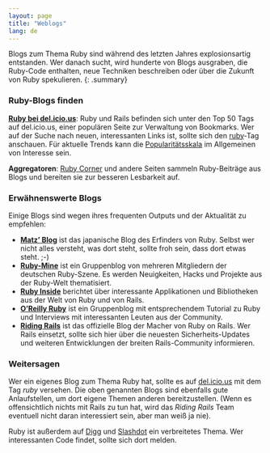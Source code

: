 ```yaml
---
layout: page
title: "Weblogs"
lang: de
---
```


Blogs zum Thema Ruby sind während des letzten Jahres explosionsartig
entstanden. Wer danach sucht, wird hunderte von Blogs ausgraben, die
Ruby-Code enthalten, neue Techniken beschreiben oder über die Zukunft
von Ruby spekulieren.
{: .summary}

### Ruby-Blogs finden

[**Ruby bei del.icio.us**][1]\: Ruby und Rails befinden sich unter den
Top 50 Tags auf del.icio.us, einer populären Seite zur Verwaltung von
Bookmarks. Wer auf der Suche nach neuen, interessanten Links ist, sollte
sich den [ruby][1]-Tag anschauen. Für aktuelle Trends kann die
[Popularitätsskala][2] im Allgemeinen von Interesse sein.

**Aggregatoren**\: [Ruby Corner][4]
und andere Seiten sammeln Ruby-Beiträge aus
Blogs und bereiten sie zur besseren Lesbarkeit auf.

### Erwähnenswerte Blogs

Einige Blogs sind wegen ihres frequenten Outputs und der Aktualität zu
empfehlen:

* [**Matz’ Blog**][7] ist das japanische Blog des Erfinders von Ruby.
  Selbst wer nicht alles versteht, was dort steht, sollte froh sein, dass
  dort etwas steht. ;-)
* [**Ruby-Mine**][8] ist ein Gruppenblog von mehreren Mitgliedern der
  deutschen Ruby-Szene. Es werden Neuigkeiten, Hacks und Projekte aus
  der Ruby-Welt thematisiert.
* [**Ruby Inside**][9] berichtet über interessante Applikationen und
  Bibliotheken aus der Welt von Ruby und von Rails.
* [**O’Reilly Ruby**][10] ist ein Gruppenblog mit entsprechendem
  Tutorial zu Ruby und Interviews mit interessanten Leuten aus der
  Community.
* [**Riding Rails**][11] ist das offizielle Blog der Macher von Ruby on
  Rails. Wer Rails einsetzt, sollte sich hier über die neuesten
  Sicherheits-Updates und weiteren Entwicklungen der breiten
  Rails-Community informieren.

### Weitersagen

Wer ein eigenes Blog zum Thema Ruby hat, sollte es auf [del.icio.us][12]
mit dem Tag *ruby* versehen. Die oben genannten Blogs sind ebenfalls
gute Anlaufstellen, um dort eigene Themen anderen bereitzustellen. (Wenn
es offensichtlich nichts mit Rails zu tun hat, wird das *Riding Rails*
Team eventuell nicht daran interessiert sein, aber man weiß ja nie).

Ruby ist außerdem auf [Digg][13] und [Slashdot][14] ein verbreitetes
Thema. Wer interessanten Code findet, sollte sich dort melden.



[1]: http://del.icio.us/tag/ruby
[2]: http://del.icio.us/popular/ruby
[4]: http://rubycorner.com
[7]: http://www.rubyist.net/~matz/
[8]: http://www.ruby-mine.de/
[9]: http://www.rubyinside.com/
[10]: http://oreillynet.com/ruby/
[11]: http://weblog.rubyonrails.org/
[12]: http://del.icio.us
[13]: http://digg.com/programming
[14]: http://developers.slashdot.org/
